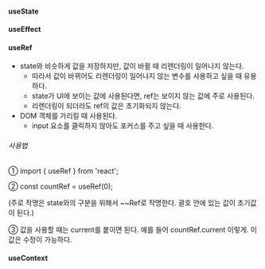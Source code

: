 #### useState



#### useEffect



#### useRef

- state와 비슷하게 값을 저장하지만, 값이 바뀔 때 리렌더링이 일어나지 않는다.
  - 따라서 값이 바뀌어도 리렌더링이 일어나지 않는 변수를 사용하고 싶을 때 유용하다.
  - state가 UI에 보이는 값에 사용된다면, ref는 보이지 않는 값에 주로 사용된다.
  - 리렌더링이 되더라도 ref의 값은 초기화되지 않는다.
- DOM 객체를 가리킬 때 사용된다.
  - input 요소를 클릭하지 않아도 포커스를 주고 싶을 때 사용한다.

###### 사용법

① import { useRef } from 'react';

② const countRef = useRef(0);

(주로 작명은 state와의 구분을 위해서 ~~Ref로 작명한다. 괄호 안에 있는 값이 초기값이 된다.)

③ 값을 사용할 때는 current를 붙이면 된다. 예를 들어 countRef.current 이렇게. 이 값은 수정이 가능하다.





#### useContext

